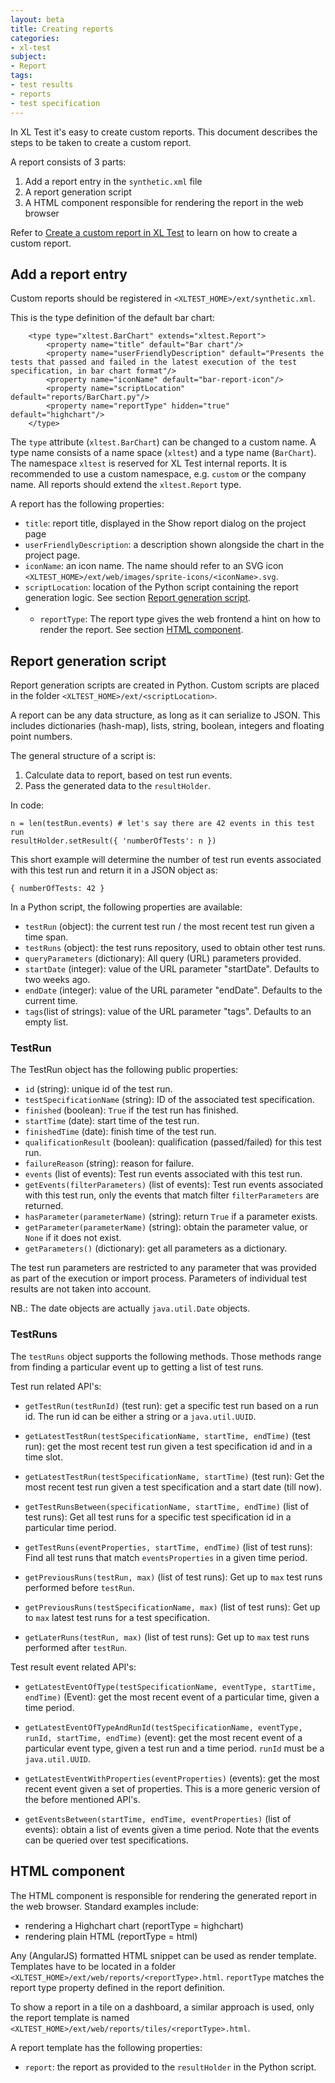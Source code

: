 ```yaml
---
layout: beta
title: Creating reports
categories:
- xl-test
subject:
- Report
tags:
- test results
- reports
- test specification
---
```


In XL Test it's easy to create custom reports. This document describes the steps to be taken to create a custom report.

A report consists of 3 parts:

 1. Add a report entry in the `synthetic.xml` file
 2. A report generation script
 3. A HTML component responsible for rendering the report in the web browser

Refer to [Create a custom report in XL Test](/xl-test/how-to/create-a-custom-report-in-xl-test.html) to learn on how to create a custom report.

## Add a report entry

Custom reports should be registered in `<XLTEST_HOME>/ext/synthetic.xml`.

This is the type definition of the default bar chart:

        <type type="xltest.BarChart" extends="xltest.Report">
            <property name="title" default="Bar chart"/>
            <property name="userFriendlyDescription" default="Presents the tests that passed and failed in the latest execution of the test specification, in bar chart format"/>
            <property name="iconName" default="bar-report-icon"/>
            <property name="scriptLocation" default="reports/BarChart.py"/>
            <property name="reportType" hidden="true" default="highchart"/>
        </type>

The `type` attribute (`xltest.BarChart`) can be changed to a custom name. A type name consists of a name space (`xltest`) and a type name (`BarChart`). The namespace `xltest` is reserved for XL Test internal reports. It is recommended to use a custom namespace, e.g. `custom` or the company name. All reports should extend the `xltest.Report` type.

A report has the following properties:

 * `title`: report title, displayed in the Show report dialog on the project page
 * `userFriendlyDescription`: a description shown alongside the chart in the project page.
 * `iconName`: an icon name. The name should refer to an SVG icon `<XLTEST_HOME>/ext/web/images/sprite-icons/<iconName>.svg`.
 * `scriptLocation`: location of the Python script containing the report generation logic. See section [Report generation script](#report-generation-type).
 *   * `reportType`: The report type gives the web frontend a hint on how to render the report. See section [HTML component](#html-component).

## Report generation script

Report generation scripts are created in Python. Custom scripts are placed in the folder `<XLTEST_HOME>/ext/<scriptLocation>`.

A report can be any data structure, as long as it can serialize to JSON. This includes dictionaries (hash-map), lists, string, boolean, integers and floating point numbers.

The general structure of a script is:

 1. Calculate data to report, based on test run events.
 2. Pass the generated data to the `resultHolder`.

In code:
 
    n = len(testRun.events) # let's say there are 42 events in this test run
    resultHolder.setResult({ 'numberOfTests': n })

This short example will determine the number of test run events associated with this test run and return it in a JSON object as:

    { numberOfTests: 42 }
    
In a Python script, the following properties are available:

 * `testRun` (object): the current test run / the most recent test run given a time span.
 * `testRuns` (object): the test runs repository, used to obtain other test runs.
 * `queryParameters` (dictionary): All query (URL) parameters provided.
 * `startDate` (integer): value of the URL parameter "startDate". Defaults to two weeks ago.
 * `endDate` (integer): value of the URL parameter "endDate". Defaults to the current time.
 * `tags`(list of strings): value of the URL parameter "tags". Defaults to an empty list. 

### TestRun

The TestRun object has the following public properties:

 * `id` (string): unique id of the test run.
 * `testSpecificationName` (string): ID of the associated test specification.
 * `finished` (boolean): `True` if the test run has finished.
 * `startTime` (date): start time of the test run.
 * `finishedTime` (date): finish time of the test run.
 * `qualificationResult` (boolean): qualification (passed/failed) for this test run.
 * `failureReason` (string): reason for failure.
 * `events` (list of events): Test run events associated with this test run.
 * `getEvents(filterParameters)` (list of events): Test run events associated with this test run, only the events that match filter `filterParameters` are returned.
 * `hasParameter(parameterName)` (string): return `True` if a parameter exists.
 * `getParameter(parameterName)` (string): obtain the parameter value, or `None` if it does not exist.
 * `getParameters()` (dictionary): get all parameters as a dictionary.

The test run parameters are restricted to any parameter that was provided as part of the execution or import process. Parameters of individual test results are not taken into account. 

NB.: The date objects are actually `java.util.Date` objects.

### TestRuns

The `testRuns` object supports the following methods. Those methods range from finding a particular event up to getting a list of test runs.

Test run related API's:

 * `getTestRun(testRunId)` (test run): get a specific test run based on a run id. The run id can be either a string or a `java.util.UUID`.
 * `getLatestTestRun(testSpecificationName, startTime, endTime)` (test run): get the most recent test run given a test specification id and in a time slot.
 * `getLatestTestRun(testSpecificationName, startTime)` (test run): Get the most recent test run given a test specification and a start date (till now).

 * `getTestRunsBetween(specificationName, startTime, endTime)` (list of test runs): Get all test runs for a specific test specification id in a particular time period.
 * `getTestRuns(eventProperties, startTime, endTime)` (list of test runs): Find all test runs that match `eventsProperties` in a given time period.
 * `getPreviousRuns(testRun, max)` (list of test runs): Get up to `max` test runs performed before `testRun`.
 * `getPreviousRuns(testSpecificationName, max)` (list of test runs): Get up to `max` latest test runs for a test specification.
 * `getLaterRuns(testRun, max)` (list of test runs): Get up to `max` test runs performed after `testRun`.

Test result event related API's:

 * `getLatestEventOfType(testSpecificationName, eventType, startTime, endTime)` (Event): get the most recent event of a particular time, given a time period.
 * `getLatestEventOfTypeAndRunId(testSpecificationName, eventType, runId, startTime, endTime)` (event): get the most recent event of a particular event type, given a test run and a time period. `runId` must be a `java.util.UUID`.
 * `getLatestEventWithProperties(eventProperties)` (events): get the most recent event given a set of properties. This is a more generic version of the before mentioned API's.

 * `getEventsBetween(startTime, endTime, eventProperties)` (list of events): obtain a list of events given a time period. Note that the events can be queried over test specifications.


## HTML component

The HTML component is responsible for rendering the generated report in the web browser. Standard examples include:

 * rendering a Highchart chart (reportType = highchart)
 * rendering plain HTML (reportType = html)

Any (AngularJS) formatted HTML snippet can be used as render template. Templates have to be located in a folder `<XLTEST_HOME>/ext/web/reports/<reportType>.html`. `reportType` matches the report type property defined in the report definition.

To show a report in a tile on a dashboard, a similar approach is used, only the report template is named `<XLTEST_HOME>/ext/web/reports/tiles/<reportType>.html`.

A report template has the following properties:

 * `report`: the report as provided to the `resultHolder` in the Python script.

